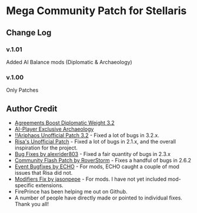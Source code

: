 # Mega Community Patch for Stellaris

## Change Log

### v.1.01

Added AI Balance mods (Diplomatic & Archaeology)

### v.1.00

Only Patches

## Author Credit

* [Agreements Boost Diplomatic Weight 3.2](https://steamcommunity.com/sharedfiles/filedetails/?id=2512152163)
* [AI-Player Exclusive Archaeology](https://steamcommunity.com/sharedfiles/filedetails/?id=2273568769)
* [!!Ariphaos Unofficial Patch 3.2](https://steamcommunity.com/sharedfiles/filedetails/?id=1995601384) - Fixed a lot of bugs in 3.2.x.
* [Risa's Unofficial Patch](https://steamcommunity.com/sharedfiles/filedetails/?id=803752381) - Fixed a lot of bugs in 2.1.x, and the overall inspiration for the project.
* [Bug Fixes by alexrider803](https://steamcommunity.com/sharedfiles/filedetails/?id=1911222615) - Fixed a fair quantity of bugs in 2.3.x
* [Community Flash Patch by RoverStorm](https://steamcommunity.com/sharedfiles/filedetails/?id=2026808491) - Fixes a handful of bugs in 2.6.2
* [Event Bugfixes by ECHO](https://steamcommunity.com/sharedfiles/filedetails/?id=785269836) - For mods, ECHO caught a couple of mod issues that Risa did not.
* [Modifiers Fix by jasonpepe](https://steamcommunity.com/sharedfiles/filedetails/?id=1688887083) - For mods. I have not yet included mod-specific extensions.
* FirePrince has been helping me out on Github.
* A number of people have directly made or pointed to individual fixes. Thank you all!